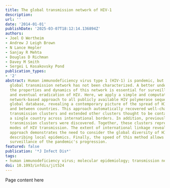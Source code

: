 ```yaml
---
title: The global transmission network of HIV-1
description:
url: ''
date: '2014-01-01'
publishDate: '2025-03-07T18:12:14.136894Z'
authors:
- Joel O Wertheim
- Andrew J Leigh Brown
- N Lance Hepler
- Sanjay R Mehta
- Douglas D Richman
- Davey M Smith
- Sergei L Kosakovsky Pond
publication_types:
- '2'
abstract: Human immunodeficiency virus type 1 (HIV-1) is pandemic, but its contemporary
  global transmission network has not been characterized. A better understanding of
  the properties and dynamics of this network is essential for surveillance, prevention,
  and eventual eradication of HIV. Here, we apply a simple and computationally efficient
  network-based approach to all publicly available HIV polymerase sequences in the
  global database, revealing a contemporary picture of the spread of HIV-1 within
  and between countries. This approach automatically recovered well-characterized
  transmission clusters and extended other clusters thought to be contained within
  a single country across international borders. In addition, previously undescribed
  transmission clusters were discovered. Together, these clusters represent all known
  modes of HIV transmission. The extent of international linkage revealed by our comprehensive
  approach demonstrates the need to consider the global diversity of HIV, even when
  describing local epidemics. Finally, the speed of this method allows for near-real-time
  surveillance of the pandemic's progression.
featured: false
publication: '*J Infect Dis*'
tags:
- human immunodeficiency virus; molecular epidemiology; transmission network
doi: 10.1093/infdis/jit524
---
```


Page content here